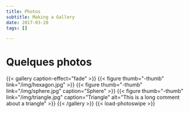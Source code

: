 ```yaml
---
title: Photos
subtitle: Making a Gallery
date: 2017-03-20
tags: []

---
```

# Quelques photos

{{< gallery caption-effect="fade" >}}
{{< figure thumb="-thumb" link="/img/hexagon.jpg" >}}
{{< figure thumb="-thumb" link="/img/sphere.jpg" caption="Sphere" >}}
{{< figure thumb="-thumb" link="/img/triangle.jpg" caption="Triangle" alt="This is a long comment about a triangle" >}}
{{< /gallery >}}
{{< load-photoswipe >}}

<!--more-->